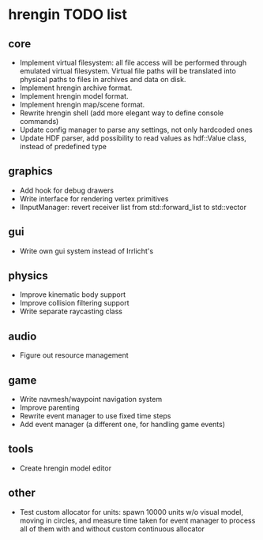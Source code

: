 hrengin TODO list
=================

## core

+ Implement virtual filesystem: all file access will be performed through emulated virtual filesystem. Virtual file paths will be translated into physical paths to files in archives and data on disk.
+ Implement hrengin archive format.
+ Implement hrengin model format.
+ Implement hrengin map/scene format.
+ Rewrite hrengin shell (add more elegant way to define console commands)
+ Update config manager to parse any settings, not only hardcoded ones
+ Update HDF parser, add possibility to read values as hdf::Value class, instead of predefined type

## graphics

+ Add hook for debug drawers
+ Write interface for rendering vertex primitives
+ IInputManager: revert receiver list from std::forward_list to std::vector

## gui

+ Write own gui system instead of Irrlicht's

## physics

+ Improve kinematic body support
+ Improve collision filtering support
+ Write separate raycasting class

## audio

+ Figure out resource management

## game

+ Write navmesh/waypoint navigation system
+ Improve parenting
+ Rewrite event manager to use fixed time steps
+ Add event manager (a different one, for handling game events)

## tools

+ Create hrengin model editor

## other

+ Test custom allocator for units: spawn 10000 units w/o visual model, moving in circles, and measure time taken for event manager to process all of them with and without custom continuous allocator
